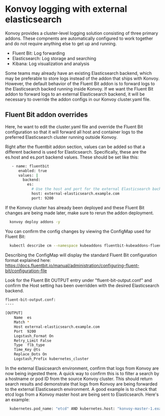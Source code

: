 # Konvoy logging with external elasticsearch

Konvoy provides a cluster-level logging solution consisting of three primary addons. These compnents are automatically configured to work together and do not require anything else to get up and running.

- Fluent Bit: Log forwarding
- Elasticsearch: Log storage and searching
- Kibana: Log visualization and analysis

Some teams may already have an existing Elasticsearch backend, which may be preferable to store logs instead of the addon that ships with Konvoy. However, the default behavior of the Fluent Bit addon is to forward logs to the Elasticsearch backed running inside Konvoy. If we want the Fluent Bit addon to forward logs to an external Elasticsearch backend, it will be necessary to override the addon configs in our Konvoy cluster.yaml file.

## Fluent Bit addon overrides

Here, he want to edit the cluster.yaml file and override the Fluent Bit configuration so that it will forward all host and container logs to the preferred Elasticsearch cluster running outside Konvoy.

Right after the fluentbit addon section, values can be added so that a different backend is used for Elasticsearch. Specifically, these are the es.host and es.port backend values. These should be set like this:

```bash
   - name: fluentbit
      enabled: true
      values: |
        backend:
          es:
            # Use the host and port for the external Elasticsearch backend.
            host: external-elasticsearch.example.com
            port: 9200
```

If the Konvoy cluster has already been deployed and these Fluent Bit changes are being made later, make sure to rerun the addon deployment.

```bash
  konvoy deploy addons -y
```

You can confirm the config changes by viewing the ConfigMap used for Fluent Bit:

```bash
  kubectl describe cm --namespace kubeaddons fluentbit-kubeaddons-fluent-bit-config
```

Describing the ConfigMap will display the standard Fluent Bit configuration format explained here: https://docs.fluentbit.io/manual/administration/configuring-fluent-bit/configuration-file

Look for the Fluent Bit OUTPUT entry under "fluent-bit-output.conf" and confirm the Host setting has been overridden with the desired Elasticsearch backend.

```bash
fluent-bit-output.conf:
----

[OUTPUT]
    Name  es
    Match *
    Host external-elasticsearch.example.com
    Port  9200
    Logstash_Format On
    Retry_Limit False
    Type  flb_type
    Time_Key @ts
    Replace_Dots On
    Logstash_Prefix kubernetes_cluster
```

In the external Elasicsearch environment, confirm that logs from Konvoy are now being ingested there. A quick way to confirm this is to filter a search by a hostname or pod ID from the source Konvoy cluster. This should return search results and demonstrate that logs from Konvoy are being forwarded to the external Elasticsearch environment. A good example is to check that etcd logs from a Konvoy master host are being sent to Elasticsearch. Here's an example:

```bash
  kubernetes.pod_name: "etcd" AND kubernetes.host: "konvoy-master-1.example.com"
```
